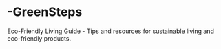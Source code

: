 # -GreenSteps
Eco-Friendly Living Guide - Tips and resources for sustainable living and eco-friendly products.
